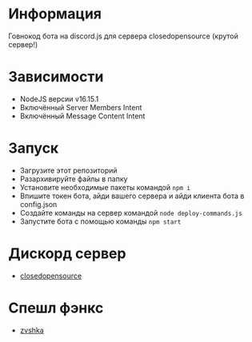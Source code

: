 # Информация
Говнокод бота на discord.js для сервера closedopensource (крутой сервер!)

# Зависимости

* NodeJS версии v16.15.1
* Включённый Server Members Intent
* Включённый Message Content Intent

# Запуск

* Загрузите этот репозиторий
* Разархивируйте файлы в папку
* Установите необходимые пакеты командой `npm i`
* Впишите токен бота, айди вашего сервера и айди клиента бота в config.json
* Создайте команды на сервер командой `node deploy-commands.js`
* Запустите бота с помощью команды `npm start`

# Дискорд сервер

* [closedopensource](https://discord.gg/ff6mCHaMpJ)

# Спешл фэнкс

* [zvshka](https://github.com/zvshka)
